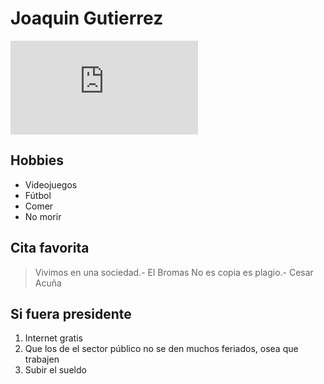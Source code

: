 # Joaquin Gutierrez

![Foto de Joaquin](https://www.facebook.com/photo.php?fbid=1839657032800280&set=t.100003849099582&type=3&size=1536%2C2048 "Foto de Joaquin y ... ")



## Hobbies

* Videojuegos
* Fútbol
* Comer
* No morir

## Cita favorita

> Vivimos en una sociedad.- El Bromas 
> No es copia es plagio.- Cesar Acuña
## Si fuera presidente

1. Internet gratis
2. Que los de el sector público no se den muchos feriados, osea que trabajen
3. Subir el sueldo 


